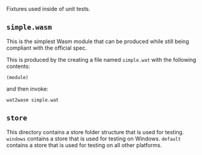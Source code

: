Fixtures used inside of unit tests.

## `simple.wasm`

This is the simplest Wasm module that can be produced while still being compliant
with the official spec.

This is produced by the creating a file named `simple.wat` with the following contents:

```
(module)
```

and then invoke:

```console
wat2wasm simple.wat
```

## `store`

This directory contains a store folder structure that is used for testing.
`windows` contains a store that is used for testing on Windows.
`default` contains a store that is used for testing on all other platforms.

